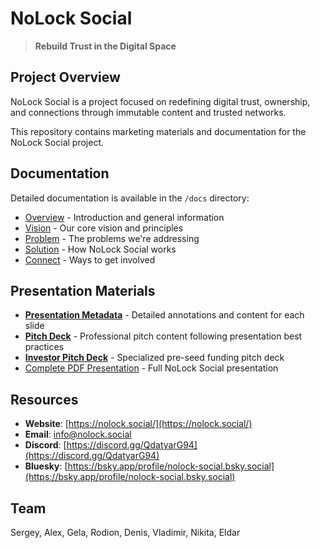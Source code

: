 # NoLock Social

> **Rebuild Trust in the Digital Space**

## Project Overview

NoLock Social is a project focused on redefining digital trust, ownership, and connections through immutable content and trusted networks.

This repository contains marketing materials and documentation for the NoLock Social project.

## Documentation

Detailed documentation is available in the `/docs` directory:

- [Overview](docs/overview/README.md) - Introduction and general information
- [Vision](docs/vision/README.md) - Our core vision and principles
- [Problem](docs/problem/README.md) - The problems we're addressing
- [Solution](docs/solution/README.md) - How NoLock Social works
- [Connect](docs/connect/README.md) - Ways to get involved

## Presentation Materials

- [**Presentation Metadata**](presentation-metadata/README.md) - Detailed annotations and content for each slide
- [**Pitch Deck**](pitch-deck/README.md) - Professional pitch content following presentation best practices
- [**Investor Pitch Deck**](pitch-deck-investor/README.md) - Specialized pre-seed funding pitch deck
- [Complete PDF Presentation](docs/assets/nolock_social_presentation.pdf) - Full NoLock Social presentation

## Resources

- **Website**: [https://nolock.social/](https://nolock.social/)
- **Email**: [info@nolock.social](mailto:info@nolock.social)
- **Discord**: [https://discord.gg/QdatyarG94](https://discord.gg/QdatyarG94)
- **Bluesky**: [https://bsky.app/profile/nolock-social.bsky.social](https://bsky.app/profile/nolock-social.bsky.social)

## Team

Sergey, Alex, Gela, Rodion, Denis, Vladimir, Nikita, Eldar
